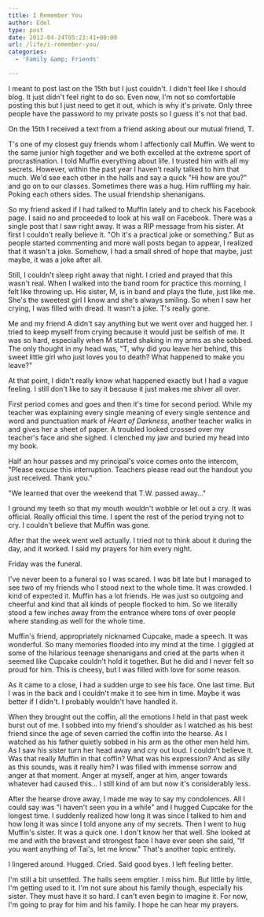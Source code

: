 ```yaml
---
title: I Remember You
author: Edel
type: post
date: 2012-04-24T05:23:41+00:00
url: /life/i-remember-you/
categories:
  - 'Family &amp; Friends'

---
```

I meant to post last on the 15th but I just couldn't. I didn't feel like I should blog. It just didn't feel right to do so. Even now, I'm not so comfortable posting this but I just need to get it out, which is why it's private. Only three people have the password to my private posts so I guess it's not that bad.

On the 15th I received a text from a friend asking about our mutual friend, T.

T's one of my closest guy friends whom I affectionly call Muffin. We went to the same junior high together and we both excelled at the extreme sport of procrastination. I told Muffin everything about life. I trusted him with all my secrets. However, within the past year I haven't really talked to him that much. We'd see each other in the halls and say a quick "Hi how are you?" and go on to our classes. Sometimes there was a hug. Him ruffling my hair. Poking each others sides. The usual friendship shenanigans.

So my friend asked if I had talked to Muffin lately and to check his Facebook page. I said no and proceeded to look at his wall on Facebook. There was a single post that I saw right away. It was a RIP message from his sister. At first I couldn't really believe it. "Oh it's a practical joke or something." But as people started commenting and more wall posts began to appear, I realized that it wasn't a joke. Somehow, I had a small shred of hope that maybe, just maybe, it was a joke after all.

Still, I couldn't sleep right away that night. I cried and prayed that this wasn't real. When I walked into the band room for practice this morning, I felt like throwing up. His sister, M, is in band and plays the flute, just like me. She's the sweetest girl I know and she's always smiling. So when I saw her crying, I was filled with dread. It wasn't a joke. T's really gone.

Me and my friend A didn't say anything but we went over and hugged her. I tried to keep myself from crying because it would just be selfish of me. It was so hard, especially when M started shaking in my arms as she sobbed. The only thought in my head was, "T, why did you leave her behind, this sweet little girl who just loves you to death? What happened to make you leave?"

At that point, I didn't really know what happened exactly but I had a vague feeling. I still don't like to say it because it just makes me shiver all over.

First period comes and goes and then it's time for second period. While my teacher was explaining every single meaning of every single sentence and word and punctuation mark of _Heart of Darkness_, another teacher walks in and gives her a sheet of paper. A troubled looked crossed over my teacher's face and she sighed. I clenched my jaw and buried my head into my book.

Half an hour passes and my principal's voice comes onto the intercom, "Please excuse this interruption. Teachers please read out the handout you just received. Thank you."

"We learned that over the weekend that T.W. passed away&#8230;"

I ground my teeth so that my mouth wouldn't wobble or let out a cry. It was official. Really official this time. I spent the rest of the period trying not to cry. I couldn't believe that Muffin was gone.

After that the week went well actually. I tried not to think about it during the day, and it worked. I said my prayers for him every night.

Friday was the funeral.

I've never been to a funeral so I was scared. I was bit late but I managed to see two of my friends who I stood next to the whole time. It was crowded. I kind of expected it. Muffin has a lot friends. He was just so outgoing and cheerful and kind that all kinds of people flocked to him. So we literally stood a few inches away from the entrance where tons of over people where standing as well for the whole time.

Muffin's friend, appropriately nicknamed Cupcake, made a speech. It was wonderful. So many memories flooded into my mind at the time. I giggled at some of the hilarious teenage shenanigans and cried at the parts when it seemed like Cupcake couldn't hold it together. But he did and I never felt so proud for him. This is cheesy, but I was filled with love for some reason.

As it came to a close, I had a sudden urge to see his face. One last time. But I was in the back and I couldn't make it to see him in time. Maybe it was better if I didn't. I probably wouldn't have handled it.

When they brought out the coffin, all the emotions I held in that past week burst out of me. I sobbed into my friend's shoulder as I watched as his best friend since the age of seven carried the coffin into the hearse. As I watched as his father quietly sobbed in his arm as the other men held him. As I saw his sister turn her head away and cry out loud. I couldn't believe it. Was that really Muffin in that coffin? What was his expression? And as silly as this sounds, was it really him? I was filled with immense sorrow and anger at that moment. Anger at myself, anger at him, anger towards whatever had caused this&#8230; I still kind of am but now it's considerably less.

After the hearse drove away, I made me way to say my condolences. All I could say was "I haven't seen you in a while" and I hugged Cupcake for the longest time. I suddenly realized how long it was since I talked to him and how long it was since I told anyone any of my secrets. Then I went to hug Muffin's sister. It was a quick one. I don't know her that well. She looked at me and with the bravest and strongest face I have ever seen she said, "If you want anything of Tai's, let me know." That's another topic entirely.

I lingered around. Hugged. Cried. Said good byes. I left feeling better.

I'm still a bit unsettled. The halls seem emptier. I miss him. But little by little, I'm getting used to it. I'm not sure about his family though, especially his sister. They must have it so hard. I can't even begin to imagine it. For now, I'm going to pray for him and his family. I hope he can hear my prayers.


